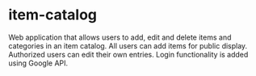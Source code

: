 # item-catalog
Web application that allows users to add, edit and delete items and categories
in an item catalog. All users can add items for public display. Authorized
users can edit their own entries. Login functionality is added using
Google API.

## 
